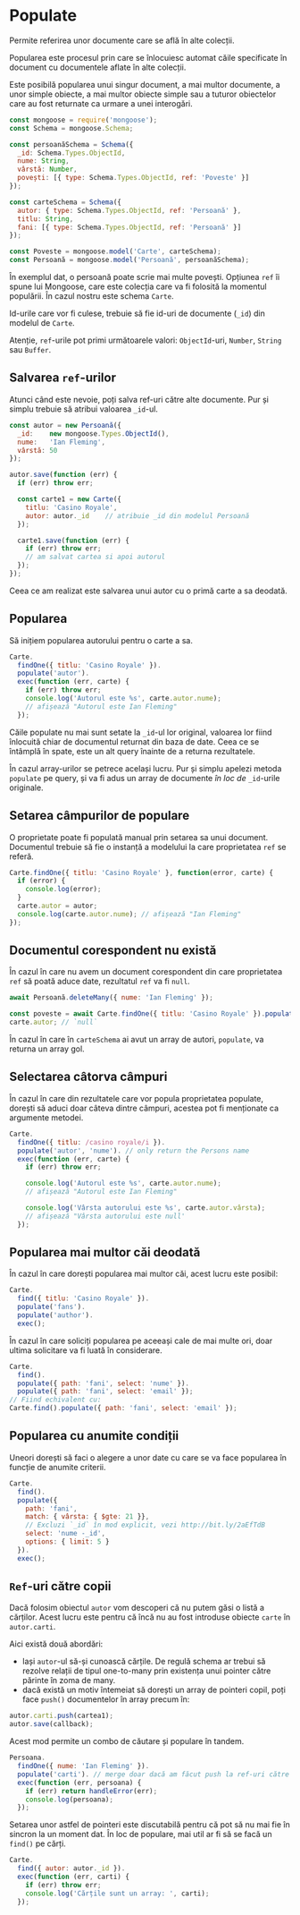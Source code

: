 # Populate

Permite referirea unor documente care se află în alte colecții.

Popularea este procesul prin care se înlocuiesc automat căile specificate în document cu documentele aflate în alte colecții.

Este posibilă popularea unui singur document, a mai multor documente, a unor simple obiecte, a mai multor obiecte simple sau a tuturor obiectelor care au fost returnate ca urmare a unei interogări.


```javascript
const mongoose = require('mongoose');
const Schema = mongoose.Schema;

const persoanăSchema = Schema({
  _id: Schema.Types.ObjectId,
  nume: String,
  vârstă: Number,
  povești: [{ type: Schema.Types.ObjectId, ref: 'Poveste' }]
});

const carteSchema = Schema({
  autor: { type: Schema.Types.ObjectId, ref: 'Persoană' },
  titlu: String,
  fani: [{ type: Schema.Types.ObjectId, ref: 'Persoană' }]
});

const Poveste = mongoose.model('Carte', carteSchema);
const Persoană = mongoose.model('Persoană', persoanăSchema);
```

În exemplul dat, o persoană poate scrie mai multe povești. Opțiunea `ref` îi spune lui Mongoose, care este colecția care va fi folosită la momentul populării. În cazul nostru este schema `Carte`.

Id-urile care vor fi culese, trebuie să fie id-uri de documente (`_id`) din modelul de `Carte`.

Atenție, `ref`-urile pot primi următoarele valori: `ObjectId`-uri, `Number`, `String` sau `Buffer`.

## Salvarea `ref`-urilor

Atunci când este nevoie, poți salva ref-uri către alte documente. Pur și simplu trebuie să atribui valoarea `_id`-ul.

```javascript
const autor = new Persoană({
  _id:    new mongoose.Types.ObjectId(),
  nume:   'Ian Fleming',
  vârstă: 50
});

autor.save(function (err) {
  if (err) throw err;

  const carte1 = new Carte({
    titlu: 'Casino Royale',
    autor: autor._id    // atribuie _id din modelul Persoană
  });

  carte1.save(function (err) {
    if (err) throw err;
    // am salvat cartea si apoi autorul
  });
});
```

Ceea ce am realizat este salvarea unui autor cu o primă carte a sa deodată.

## Popularea

Să inițiem popularea autorului pentru o carte a sa.

```javascript
Carte.
  findOne({ titlu: 'Casino Royale' }).
  populate('autor').
  exec(function (err, carte) {
    if (err) throw err;
    console.log('Autorul este %s', carte.autor.nume);
    // afișează "Autorul este Ian Fleming"
  });
```

Căile populate nu mai sunt setate la `_id`-ul lor original, valoarea lor fiind înlocuită chiar de documentul returnat din baza de date. Ceea ce se întâmplă în spate, este un alt query înainte de a returna rezultatele.

În cazul array-urilor se petrece același lucru. Pur și simplu apelezi metoda `populate` pe query, și va fi adus un array de documente *în loc de* `_id`-urile originale.

## Setarea câmpurilor de populare

O proprietate poate fi populată manual prin setarea sa unui document. Documentul trebuie să fie o instanță a modelului la care proprietatea `ref` se referă.

```javascript
Carte.findOne({ titlu: 'Casino Royale' }, function(error, carte) {
  if (error) {
    console.log(error);
  }
  carte.autor = autor;
  console.log(carte.autor.nume); // afișează "Ian Fleming"
});
```

## Documentul corespondent nu există

În cazul în care nu avem un document corespondent din care proprietatea `ref` să poată aduce date, rezultatul `ref` va fi `null`.

```javascript
await Persoană.deleteMany({ nume: 'Ian Fleming' });

const poveste = await Carte.findOne({ titlu: 'Casino Royale' }).populate('autor');
carte.autor; // `null`
```

În cazul în care în `carteSchema` ai avut un array de autori, `populate`, va returna un array gol.

## Selectarea câtorva câmpuri

În cazul în care din rezultatele care vor popula proprietatea populate, dorești să aduci doar câteva dintre câmpuri, acestea pot fi menționate ca argumente metodei.

```javascript
Carte.
  findOne({ titlu: /casino royale/i }).
  populate('autor', 'nume'). // only return the Persons name
  exec(function (err, carte) {
    if (err) throw err;

    console.log('Autorul este %s', carte.autor.nume);
    // afișează "Autorul este Ian Fleming"

    console.log('Vârsta autorului este %s', carte.autor.vârsta);
    // afișează "Vârsta autorului este null'
  });
```

## Popularea mai multor căi deodată

În cazul în care dorești popularea mai multor căi, acest lucru este posibil:

```javascript
Carte.
  find({ titlu: 'Casino Royale' }).
  populate('fans').
  populate('author').
  exec();
```

În cazul în care soliciți popularea pe aceeași cale de mai multe ori, doar ultima solicitare va fi luată în considerare.

```javascript
Carte.
  find().
  populate({ path: 'fani', select: 'nume' }).
  populate({ path: 'fani', select: 'email' });
// Fiind echivalent cu:
Carte.find().populate({ path: 'fani', select: 'email' });
```

## Popularea cu anumite condiții

Uneori dorești să faci o alegere a unor date cu care se va face popularea în funcție de anumite criterii.

```javascript
Carte.
  find().
  populate({
    path: 'fani',
    match: { vârsta: { $gte: 21 }},
    // Excluzi `_id` în mod explicit, vezi http://bit.ly/2aEfTdB
    select: 'nume -_id',
    options: { limit: 5 }
  }).
  exec();
```

## `Ref`-uri către copii

Dacă folosim obiectul `autor` vom descoperi că nu putem găsi o listă a cărților. Acest lucru este pentru că încă nu au fost introduse obiecte `carte` în `autor.carti`.

Aici există două abordări:

- lași `autor`-ul să-și cunoască cărțile. De regulă schema ar trebui să rezolve relații de tipul one-to-many prin existența unui pointer către părinte în zoma de many.
- dacă există un motiv întemeiat să dorești un array de pointeri copil, poți face `push()` documentelor în array precum în:

```javascript
autor.carti.push(cartea1);
autor.save(callback);
```

Acest mod permite un combo de căutare și populare în tandem.

```javascript
Persoana.
  findOne({ nume: 'Ian Fleming' }).
  populate('carti'). // merge doar dacă am făcut push la ref-uri către copil
  exec(function (err, persoana) {
    if (err) return handleError(err);
    console.log(persoana);
  });
```

Setarea unor astfel de pointeri este discutabilă pentru că pot să nu mai fie în sincron la un moment dat. În loc de populare, mai util ar fi să se facă un `find()` pe cărți.

```javascript
Carte.
  find({ autor: autor._id }).
  exec(function (err, carti) {
    if (err) throw err;
    console.log('Cărțile sunt un array: ', carti);
  });
```
